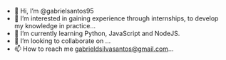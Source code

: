 - 👋 Hi, I’m @gabrielsantos95
- 👀 I’m interested in gaining experience through internships, to develop my knowledge in practice...
- 🌱 I’m currently learning Python, JavaScript and NodeJS.
- 💞️ I’m looking to collaborate on ...
- 📫 How to reach me gabrieldsilvasantos@gmail.com...

<!---
gabrielsantos95/gabrielsantos95 is a ✨ special ✨ repository because its `README.md` (this file) appears on your GitHub profile.
You can click the Preview link to take a look at your changes.
--->
